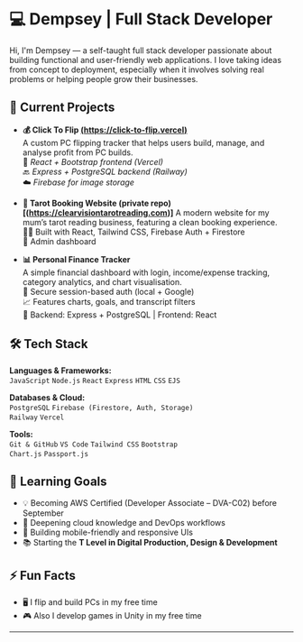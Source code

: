 # 💻 Dempsey | Full Stack Developer

Hi, I'm Dempsey — a self-taught full stack developer passionate about building functional and user-friendly web applications. I love taking ideas from concept to deployment, especially when it involves solving real problems or helping people grow their businesses.

## 🚀 Current Projects

- **💰 Click To Flip [(https://click-to-flip.vercel)](https://click-to-flip.vercel.app/)**  
  A custom PC flipping tracker that helps users build, manage, and analyse profit from PC builds.  
  🔧 *React + Bootstrap frontend (Vercel)*  
  🔙 *Express + PostgreSQL backend (Railway)*  
  ☁️ *Firebase for image storage*

- **🔮 Tarot Booking Website (private repo) [(https://clearvisiontarotreading.com)]**
  A modern website for my mum’s tarot reading business, featuring a clean booking experience.  
  👩‍💻 Built with React, Tailwind CSS, Firebase Auth + Firestore  
  🔐 Admin dashboard

- **📊 Personal Finance Tracker**  
  A simple financial dashboard with login, income/expense tracking, category analytics, and chart visualisation.  
  🔐 Secure session-based auth (local + Google)  
  📈 Features charts, goals, and transcript filters  
  🔗 Backend: Express + PostgreSQL | Frontend: React

## 🛠 Tech Stack

**Languages & Frameworks:**  
`JavaScript` `Node.js` `React` `Express` `HTML` `CSS` `EJS`

**Databases & Cloud:**  
`PostgreSQL` `Firebase (Firestore, Auth, Storage)`  
`Railway` `Vercel`

**Tools:**  
`Git & GitHub` `VS Code` `Tailwind CSS` `Bootstrap`  
`Chart.js` `Passport.js`

## 🎯 Learning Goals

- 💡 Becoming AWS Certified (Developer Associate – DVA-C02) before September
- 🧠 Deepening cloud knowledge and DevOps workflows
- 📱 Building mobile-friendly and responsive UIs
- 📚 Starting the **T Level in Digital Production, Design & Development**

## ⚡ Fun Facts

- 🖥 I flip and build PCs in my free time
- 🎮 Also I develop games in Unity in my free time

---
